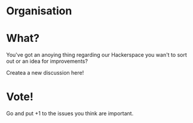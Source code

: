 # Organisation

# What?

You've got an anoying thing regarding our Hackerspace you wan't to sort out or an idea for improvements?

Createa a new discussion here!

# Vote!

Go and put +1 to the issues you think are important.
